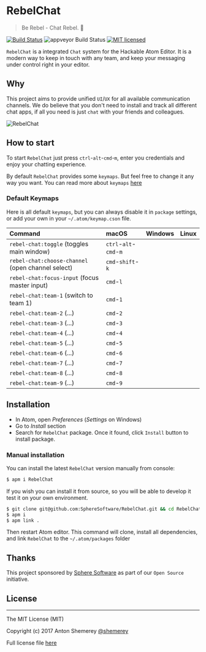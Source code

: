 # RebelChat
> Be Rebel - Chat Rebel. 💬


[![Build Status](https://travis-ci.org/SphereSoftware/RebelChat.svg?branch=master)](https://travis-ci.org/SphereSoftware/RebelChat)
![appveyor Build Status](https://ci.appveyor.com/api/projects/status/github/SphereSoftware/RebelChat?branch=master&svg=true)
[![MIT licensed](https://img.shields.io/badge/license-MIT-blue.svg)](https://raw.githubusercontent.com/hyperium/hyper/master/LICENSE)


`RebelChat` is a integrated `Chat` system for the Hackable Atom Editor. It is a modern way to keep
in touch with any team, and keep your messaging under control right in your editor.

## Why

This project aims to provide unified `UI`/`UX` for all available communication channels. We do believe that you
don't need to install and track all different chat apps, if all you need is just `chat` with your
friends and colleagues.

 ![RebelChat](https://cloud.githubusercontent.com/assets/31591/19906983/1472c6b4-a08e-11e6-9415-27f316bfff65.gif)

## How to start

To start `RebelChat` just press `ctrl`-`alt`-`cmd`-`m`, enter you credentials and enjoy
your chatting experience.

By default `RebelChat` provides some `keymaps`. But feel free to change it any way you want. You can
read more about `keymaps` [here](http://flight-manual.atom.io/behind-atom/sections/keymaps-in-depth/)

### Default Keymaps

Here is all default `keymaps`, but you can always disable it in `package` settings, or add your own
in your `~/.atom/keymap.cson` file.

| Command                                           | macOS                  | Windows | Linux |
|:--------------------------------------------------|:-----------------------|:--------|:------|
| `rebel-chat:toggle` (toggles main window)         | `ctrl`-`alt`-`cmd`-`m` |         |       |
| `rebel-chat:choose-channel` (open channel select) | `cmd`-`shift`-`k`      |         |       |
| `rebel-chat:focus-input` (focus master input)     | `cmd`-`l`              |         |       |
| `rebel-chat:team-1` (switch to team 1)            | `cmd`-`1`              |         |       |
| `rebel-chat:team-2` (...)                         | `cmd`-`2`              |         |       |
| `rebel-chat:team-3` (...)                         | `cmd`-`3`              |         |       |
| `rebel-chat:team-4` (...)                         | `cmd`-`4`              |         |       |
| `rebel-chat:team-5` (...)                         | `cmd`-`5`              |         |       |
| `rebel-chat:team-6` (...)                         | `cmd`-`6`              |         |       |
| `rebel-chat:team-7` (...)                         | `cmd`-`7`              |         |       |
| `rebel-chat:team-8` (...)                         | `cmd`-`8`              |         |       |
| `rebel-chat:team-9` (...)                         | `cmd`-`9`              |         |       |


## Installation

* In Atom, open *Preferences* (*Settings* on Windows)
* Go to *Install* section
* Search for `RebelChat` package. Once it found, click `Install` button to install package.

### Manual installation

You can install the latest `RebelChat` version manually from console:


```bash
$ apm i RebelChat
```

If you wish you can install it from source, so you will be able to develop it test it on your own
environment.

```bash
$ git clone git@github.com:SphereSoftware/RebelChat.git && cd RebelChat
$ apm i
$ apm link .
```

Then restart Atom editor. This command will clone, install all dependencies, and link `RebelChat` to
the `~/.atom/packages` folder

## Thanks

This project sponsored by [Sphere Software](https://sphereinc.com/) as part of our `Open Source`
initiative.

## License
----

The MIT License (MIT)

Copyright (c) 2017 Anton Shemerey [@shemerey](https://github.com/shemerey)

Full license file [here](LICENSE.md)
